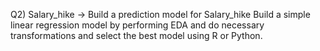 Q2) Salary_hike -> Build a prediction model for Salary_hike
Build a simple linear regression model by performing EDA and do necessary transformations and select the best model using R or Python.
